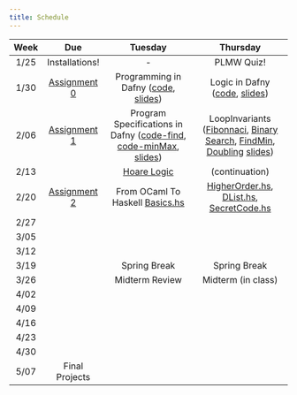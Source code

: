 ```yaml
---
title: Schedule
---
```


| Week | Due | Tuesday | Thursday |
| :---: | :---: | :---: | :---: |
| 1/25 | Installations! | - | PLMW Quiz! | 
| 1/30 | [Assignment 0](assignments/0.html) | Programming in Dafny ([code](code/Programming-in-Dafny.dfy), [slides](code/Programming-in-Dafny.html)) | Logic in Dafny ([code](code/Logic-in-Dafny.dfy), [slides](code/Logic-in-Dafny.html)) | 
| 2/06 | [Assignment 1](assignments/1.html) | Program Specifications in Dafny ([code-find](code/LinearSearch.dfy), [code-minMax](code/minMax.dfy), [slides](code/Dafny-Specification.pdf)) | LoopInvariants ([Fibonnaci](code/Fibonacci.dfy), [Binary Search](code/BinSearch.dfy), [FindMin](code/findMinVal.dfy), [Doubling](code/Doubling.txt) [slides](code/LoopInvariants.pdf)) |
| 2/13 | | [Hoare Logic](code/HoareLogicAssertions.dfy) | (continuation) |
| 2/20 | [Assignment 2](assignments/2.html) | From OCaml To Haskell [Basics.hs](code/intro-template.zip) | [HigherOrder.hs](code/HigherOrder.hs), [DList.hs](code/DList.hs), [SecretCode.hs](code/SecretCode.hs) |
| 2/27 | | | |
| 3/05 | | | |
| 3/12 | | | | 
| 3/19 | | Spring Break| Spring Break | 
| 3/26 | | Midterm Review | Midterm (in class) | 
| 4/02 | | | |
| 4/09 | | | |
| 4/16 | | | |
| 4/23 | | | |
| 4/30 | | | |
| 5/07 | Final Projects | | | 
